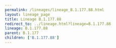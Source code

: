 ```yaml
---
permalink: /lineages/lineage_B.1.177.88.html
layout: lineage_page
title: Lineage B.1.177.88
redirect_to: ../lineage.html?lineage=B.1.177.88
lineage: B.1.177.88
parent: B.1.177
children: ['B.1.177.88']
---
```

